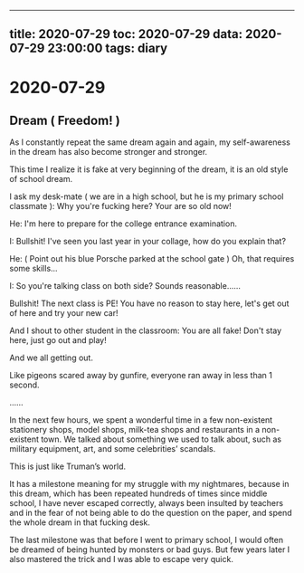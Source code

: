 
---
title: 2020-07-29
toc: 2020-07-29
data: 2020-07-29 23:00:00
tags: diary
---


# 2020-07-29

## Dream ( Freedom! )

As I constantly repeat the same dream again and again, my self-awareness in the dream has also become stronger and stronger.

This time I realize it is fake at very beginning of the dream, it is an old style of school dream.

I ask my desk-mate ( we are in a high school, but he is my primary school classmate ): Why you're fucking here? Your are so old now!

He: I'm here to prepare for the college entrance examination.

I: Bullshit! I've seen you last year in your collage, how do you explain that?

He: ( Point out his blue Porsche parked at the school gate ) Oh, that requires some skills...

I: So you're talking class on both side? Sounds reasonable......

Bullshit! The next class is PE! You have no reason to stay here, let's get out of here and try your new car!

And I shout to other student in the classroom: You are all fake! Don't stay here, just go out and play!

And we all getting out.

Like pigeons scared away by gunfire, everyone ran away in less than 1 second.

……

In the next few hours, we spent a wonderful time in a few non-existent stationery shops, model shops, milk-tea shops and  restaurants in a non-existent town. We talked about something we used to talk about, such as military equipment, art, and some celebrities’ scandals. 

This is just like Truman’s world. 

It has a milestone meaning for my struggle with my nightmares, because in this dream, which has been repeated hundreds of times since middle school, I have never escaped correctly, always been insulted by teachers and in the fear of not being able to do the question on the paper, and spend the whole dream in that fucking desk.

The last milestone was that before I went to primary school, I would often be dreamed of being hunted by monsters or bad guys. But few years later I also mastered the trick and I was able to escape very quick.

